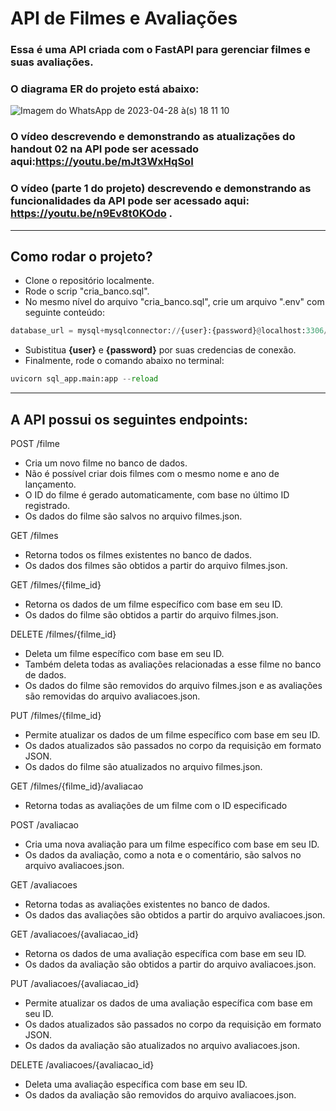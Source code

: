 # API de Filmes e Avaliações
### Essa é uma API criada com o FastAPI para gerenciar filmes e suas avaliações. 

### O diagrama ER do projeto está abaixo:
![Imagem do WhatsApp de 2023-04-28 à(s) 18 11 10](https://user-images.githubusercontent.com/72052521/235273891-855c2d17-463e-4368-9c68-f6553cc3a537.jpg)

### O vídeo descrevendo e demonstrando as atualizações do handout 02 na API pode ser acessado aqui:https://youtu.be/mJt3WxHqSoI

### O vídeo (parte 1 do projeto) descrevendo e demonstrando as funcionalidades da API pode ser acessado aqui: https://youtu.be/n9Ev8t0KOdo .
-------------------------------------------------
## Como rodar o projeto?
- Clone o repositório localmente.
- Rode o scrip "cria_banco.sql".
- No mesmo nível do arquivo "cria_banco.sql", crie um arquivo ".env" com seguinte conteúdo:
```python
database_url = mysql+mysqlconnector://{user}:{password}@localhost:3306/sql_app
```
- Subistitua **{user}** e **{password}** por suas credencias de conexão. 
- Finalmente, rode o comando abaixo no terminal:
```python
uvicorn sql_app.main:app --reload
```
-------------------------------------------------
## A API possui os seguintes endpoints:

POST /filme
- Cria um novo filme no banco de dados.
- Não é possível criar dois filmes com o mesmo nome e ano de lançamento.
- O ID do filme é gerado automaticamente, com base no último ID registrado.
- Os dados do filme são salvos no arquivo filmes.json.

GET /filmes
- Retorna todos os filmes existentes no banco de dados.
- Os dados dos filmes são obtidos a partir do arquivo filmes.json.

GET /filmes/{filme_id}
- Retorna os dados de um filme específico com base em seu ID.
- Os dados do filme são obtidos a partir do arquivo filmes.json.

DELETE /filmes/{filme_id}
- Deleta um filme específico com base em seu ID.
- Também deleta todas as avaliações relacionadas a esse filme no banco de dados.
- Os dados do filme são removidos do arquivo filmes.json e as avaliações são removidas do arquivo avaliacoes.json.

PUT /filmes/{filme_id}
- Permite atualizar os dados de um filme específico com base em seu ID.
- Os dados atualizados são passados no corpo da requisição em formato JSON.
- Os dados do filme são atualizados no arquivo filmes.json.

GET /filmes/{filme_id}/avaliacao
- Retorna todas as avaliações de um filme com o ID especificado

POST /avaliacao
- Cria uma nova avaliação para um filme específico com base em seu ID.
- Os dados da avaliação, como a nota e o comentário, são salvos no arquivo avaliacoes.json.

GET /avaliacoes
- Retorna todas as avaliações existentes no banco de dados.
- Os dados das avaliações são obtidos a partir do arquivo avaliacoes.json.

GET /avaliacoes/{avaliacao_id}
- Retorna os dados de uma avaliação específica com base em seu ID.
- Os dados da avaliação são obtidos a partir do arquivo avaliacoes.json.

PUT /avaliacoes/{avaliacao_id}
- Permite atualizar os dados de uma avaliação específica com base em seu ID.
- Os dados atualizados são passados no corpo da requisição em formato JSON.
- Os dados da avaliação são atualizados no arquivo avaliacoes.json.

DELETE /avaliacoes/{avaliacao_id}
- Deleta uma avaliação específica com base em seu ID.
- Os dados da avaliação são removidos do arquivo avaliacoes.json.
